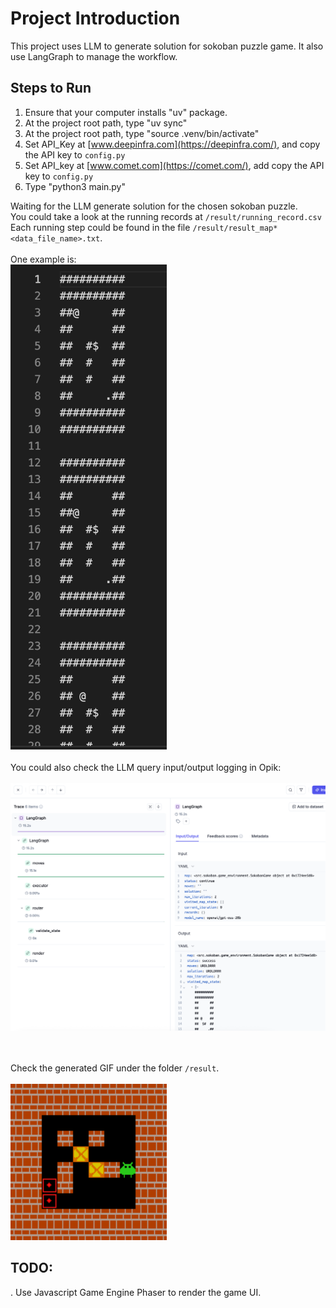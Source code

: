 # Project Introduction

This project uses LLM to generate solution for sokoban puzzle game. It also use LangGraph to manage the workflow.

## Steps to Run

1. Ensure that your computer installs "uv" package.
2. At the project root path, type "uv sync"
3. At the project root path, type "source .venv/bin/activate"
4. Set API_Key at [www.deepinfra.com](https://deepinfra.com/), and copy the API key to `config.py`
5. Set API_key at [www.comet.com](https://comet.com/), add copy the API key to `config.py`
6. Type "python3 main.py"

Waiting for the LLM generate solution for the chosen sokoban puzzle. <br>
You could take a look at the running records at `/result/running_record.csv` <br>
Each running step could be found in the file `/result/result_map*<data_file_name>.txt`. <br><br>
One example is: <br>
<img src="result/running_result.png" width = 250>
<br><br>
You could also check the LLM query input/output logging in Opik: <br><br>
<img src="result/opik_logging.png" width = 800>

<br><br>
Check the generated GIF under the folder `/result`.<br><br>
<img src="result/result_map_4_1.gif" width = 250>

## TODO:

. Use Javascript Game Engine Phaser to render the game UI.
